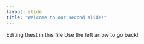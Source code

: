 ```yaml
---
layout: slide
title: "Welcome to our second slide!"
---
```

Editing thest in this file
Use the left arrow to go back!
